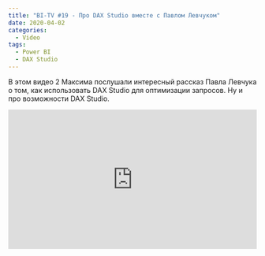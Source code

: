 ```yaml
---
title: "BI-TV #19 - Про DAX Studio вместе с Павлом Левчуком"
date: 2020-04-02
categories:
  - Video
tags:
  - Power BI
  - DAX Studio
---
```


В этом видео 2 Максима послушали интересный рассказ Павла Левчука о том, как использовать DAX Studio для оптимизации запросов. Ну и про возможности DAX Studio.

<style>.embed-container { position: relative; padding-bottom: 56.25%; height: 0; overflow: hidden; max-width: 100%; } .embed-container iframe, .embed-container object, .embed-container embed { position: absolute; top: 0; left: 0; width: 100%; height: 100%; }</style><div class='embed-container'><iframe src='https://www.youtube.com/embed/uJrsIa6qQiA' frameborder='0' allowfullscreen></iframe></div>

